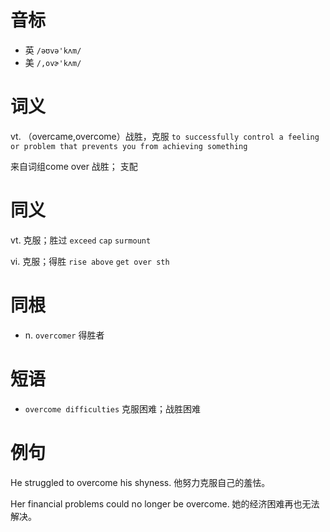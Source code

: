 # 音标

- 英 `/əʊvə'kʌm/`
- 美 `/,ovɚ'kʌm/`

# 词义

vt. （overcame,overcome）战胜，克服
`to successfully control a feeling or problem that prevents you from achieving something`



来自词组come over 战胜； 支配

# 同义

vt. 克服；胜过
`exceed` `cap` `surmount`

vi. 克服；得胜
`rise above` `get over sth`

# 同根

- n. `overcomer` 得胜者

# 短语

- `overcome difficulties` 克服困难；战胜困难

# 例句

He struggled to overcome his shyness.
他努力克服自己的羞怯。

Her financial problems could no longer be overcome.
她的经济困难再也无法解决。


